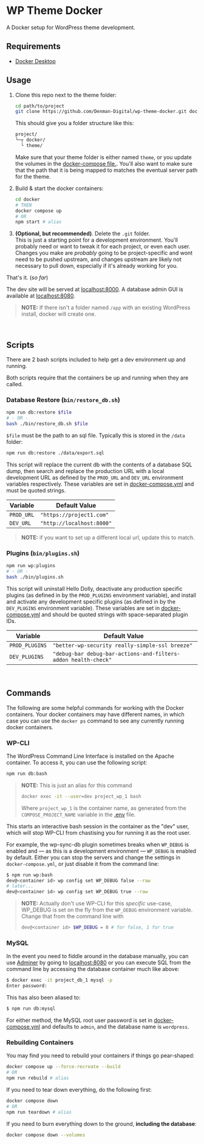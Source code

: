 # WP Theme Docker

A Docker setup for WordPress theme development.

## Requirements

- [Docker Desktop](https://www.docker.com/products/docker-desktop)

## Usage

1. Clone this repo next to the theme folder:
    ```sh
    cd path/to/project
    git clone https://github.com/Denman-Digital/wp-theme-docker.git docker # the folder name "docker" is optional
    ```

    This should give you a folder structure like this:
    
    ```sh
    project/
    └─┬ docker/
      └ theme/
    ```

    Make sure that your theme folder is either named `theme`, or you update the volumes in the [docker-compose file.](https://github.com/Denman-Digital/wp-theme-docker/blob/main/docker-compose.yml#L30). You'll also want to make sure that the path that it is being mapped to matches the eventual server path for the theme.

2. Build & start the docker containers:
    ```sh
    cd docker
    # THEN
    docker compose up
    # OR
    npm start # alias
    ```

3. **(Optional, but recommended)**. Delete the `.git` folder.  
   This is just a starting point for a development environment. You'll probably need or want to tweak it for each project, or even each user. Changes you make are _probably_ going to be project-specific and wont need to be pushed upstream, and changes upstream are likely not necessary to pull down, especially if it's already working for you.

That's it. (_so far_)

The dev site will be served at [localhost:8000](http://localhost:8000).
A database admin GUI is available at [localhost:8080](http://localhost:8080).

> **NOTE:** If there isn't a folder named `/app` with an existing WordPress install, docker will create one.

<br>

## Scripts

There are 2 bash scripts included to help get a dev environment up and running.

Both scripts require that the containers be up and running when they are called.

### Database Restore (`bin/restore_db.sh`)

```sh
npm run db:restore $file
# - OR -
bash ./bin/restore_db.sh $file
```

`$file` must be the path to an sql file. Typically this is stored in the `/data` folder:

```sh
npm run db:restore ./data/export.sql
```

This script will replace the current db with the contents of a database SQL dump, then search and replace the production URL with a local development URL as defined by the `PROD_URL` and `DEV_URL` environment variables respectively. These variables are set in [docker-compose.yml](https://github.com/Denman-Digital/wp-theme-docker/blob/main/docker-compose.yml) and must be quoted strings.

| Variable   | Default Value             |
| ---------- | ------------------------- |
| `PROD_URL` | `"https://project1.com"`  |
| `DEV_URL`  | `"http://localhost:8000"` |

> **NOTE:** if you want to set up a different local url, update this to match.

### Plugins (`bin/plugins.sh`)

```sh
npm run wp:plugins
# - OR -
bash ./bin/plugins.sh
```

This script will uninstall Hello Dolly, deactivate any production specific plugins (as defined in by the `PROD_PLUGINS` environment variable), and install and activate any development specific plugins (as defined in by the `DEV_PLUGINS` environment variable). These variables are set in [docker-compose.yml](https://github.com/Denman-Digital/wp-theme-docker/blob/main/docker-compose.yml) and should be quoted strings with space-separated plugin IDs.

| Variable       | Default Value                                                  |
| -------------- | -------------------------------------------------------------- |
| `PROD_PLUGINS` | `"better-wp-security really-simple-ssl breeze"`                                         |
| `DEV_PLUGINS`  | `"debug-bar debug-bar-actions-and-filters-addon health-check"` |

<br>

## Commands

The following are some helpful commands for working with the Docker containers. Your docker containers may have different names, in which case you can use the `docker ps` command to see any currently running docker containers.

### WP-CLI

The WordPress Command Line Interface is installed on the Apache container. To access it, you can use the following script:

```sh
npm run db:bash
```

> **NOTE:** This is just an alias for this command
> ```sh
> docker exec -it --user=dev project_wp_1 bash
> ```
> Where `project_wp_1` is the container name, as generated from the `COMPOSE_PROJECT_NAME` variable in the [.env](https://github.com/Denman-Digital/wp-theme-docker/blob/main/.env) file.

This starts an interactive bash session in the container as the "dev" user, which will stop WP-CLI from chastising you for running it as the root user.

For example, the wp-sync-db plugin sometimes breaks when `WP_DEBUG` is enabled and &mdash; as this is a development environment &mdash; `WP_DEBUG` is enabled by default. Either you can stop the servers and change the settings in `docker-compose.yml`, or just disable it from the command line:

```sh
$ npm run wp:bash
dev@<container id> wp config set WP_DEBUG false --raw
# later...
dev@<container id> wp config set WP_DEBUG true --raw
```

> **NOTE:** Actually don't use WP-CLI for this *specific* use-case, WP_DEBUG is set on the fly from the `WP_DEBUG` environment variable. Change that from the command line with
> ```sh
> dev@<container id> $WP_DEBUG = 0 # for false, 1 for true
> ```
> 

### MySQL

In the event you need to fiddle around in the database manually, you can use [Adminer](https://www.adminer.org/) by going to [localhost:8080](localhost:8080) or you can execute SQL from the command line by accessing the database container much like above:

```sh
$ docker exec -it project_db_1 mysql -p
Enter password:
```

This has also been aliased to:

```sh
$ npm run db:mysql
```

For either method, the MySQL root user password is set in [docker-compose.yml](https://github.com/Denman-Digital/wp-theme-docker/blob/main/docker-compose.yml) and defaults to `admin`, and the database name is `wordpress`.

### Rebuilding Containers

You may find you need to rebuild your containers if things go pear-shaped:

```sh
docker compose up --force-recreate --build
# OR
npm run rebuild # alias
```

If you need to tear down everything, do the following first:

```sh
docker compose down
# OR
npm run teardown # alias
```

If you need to burn everything down to the ground, **including the database**:

```sh
docker compose down --volumes
```
